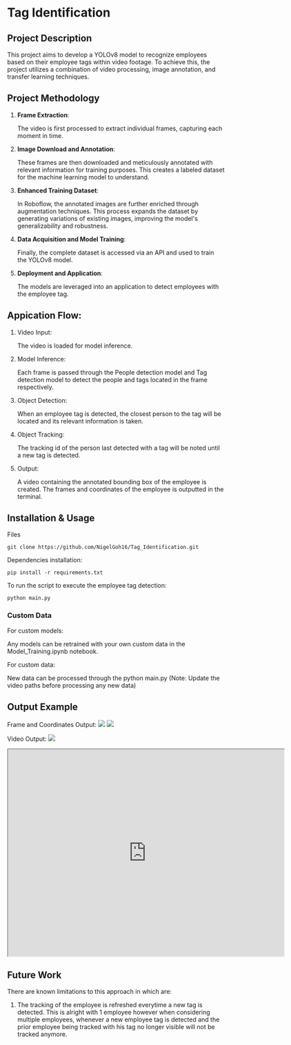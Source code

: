 # Tag Identification

## Project Description

This project aims to develop a YOLOv8 model to recognize employees based on their employee tags within video footage. To achieve this, the project utilizes a combination of video processing, image annotation, and transfer learning techniques.

## Project Methodology

1. **Frame Extraction**: 
    
    The video is first processed to extract individual frames, capturing each moment in time.

2. **Image Download and Annotation**: 
    
    These frames are then downloaded and meticulously annotated with relevant information for training purposes. This creates a labeled dataset for the machine learning model to understand.

3. **Enhanced Training Dataset**: 
    
    In Roboflow, the annotated images are further enriched through augmentation techniques. This process expands the dataset by generating variations of existing images, improving the model's generalizability and robustness.

4. **Data Acquisition and Model Training**: 
    
    Finally, the complete dataset is accessed via an API and used to train the YOLOv8 model. 

5. **Deployment and Application**:

    The models are leveraged into an application to detect employees with the employee tag.

## Appication Flow:

1. Video Input:

    The video is loaded for model inference.

2. Model Inference:

    Each frame is passed through the People detection model and Tag detection model to detect the people and tags located in the frame respectively.

3. Object Detection:

    When an employee tag is detected, the closest person to the tag will be located and its relevant information is taken.

4. Object Tracking:

    The tracking id of the person last detected with a tag will be noted until a new tag is detected.

5. Output:

    A video containing the annotated bounding box of the employee is created. The frames and coordinates of the employee is outputted in the terminal.

## Installation & Usage

Files
```
git clone https://github.com/NigelGoh16/Tag_Identification.git
```

Dependencies installation:
```
pip install -r requirements.txt
```

To run the script to execute the employee tag detection:
```
python main.py
```

### Custom Data

For custom models:
    
Any models can be retrained with your own custom data in the Model_Training.ipynb notebook.

For custom data:

New data can be processed through the python main.py
(Note: Update the video paths before processing any new data)

## Output Example

Frame and Coordinates Output:
![](https://drive.google.com/uc?export=view&id=16MJ8jLmZZRnRf2xYQQoB7lJZ6kyG3E1e)
![](https://drive.google.com/uc?export=view&id=1fasRg9YScCreGU6TzIEwagLmCT-Wnp6K)

Video Output:
![](https://drive.google.com/uc?export=view&id=1fEPtGWw-LljcSgwWDkmBKq8z-5KSfdlN)
<iframe src="https://drive.google.com/file/d/1TNfsRKRm30Mr7YUzkcRJZuorl0516IVe/preview" width="640" height="480" allow="autoplay"></iframe>

## Future Work

There are known limitations to this approach in which are:

1. The tracking of the employee is refreshed everytime a new tag is detected.
This is alright with 1 employee however when considering multiple employees, whenever a new employee tag is detected and the prior employee being tracked with his tag no longer visible will not be tracked anymore.